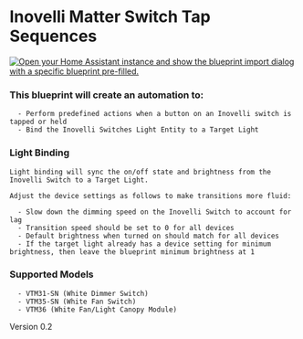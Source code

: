 # Inovelli Matter Switch Tap Sequences

[![Open your Home Assistant instance and show the blueprint import dialog with a specific blueprint pre-filled.](https://my.home-assistant.io/badges/blueprint_import.svg)](https://my.home-assistant.io/redirect/blueprint_import/?blueprint_url=https%3A%2F%2Fgithub.com%2Fjay-kub%2Finovelli-matter-switch-tap-sequences%2Fblob%2Fmain%2Finovelli-matter-switch-tap-sequences.yaml)

### This blueprint will create an automation to:

      - Perform predefined actions when a button on an Inovelli switch is tapped or held
      - Bind the Inovelli Switches Light Entity to a Target Light

### Light Binding

    Light binding will sync the on/off state and brightness from the Inovelli Switch to a Target Light.

    Adjust the device settings as follows to make transitions more fluid:

      - Slow down the dimming speed on the Inovelli Switch to account for lag
      - Transition speed should be set to 0 for all devices
      - Default brightness when turned on should match for all devices
      - If the target light already has a device setting for minimum brightness, then leave the blueprint minimum brightness at 1

### Supported Models
      - VTM31-SN (White Dimmer Switch)
      - VTM35-SN (White Fan Switch)
      - VTM36 (White Fan/Light Canopy Module)

Version 0.2

